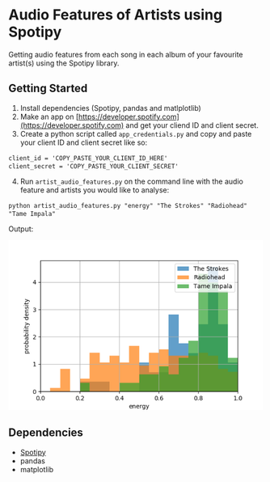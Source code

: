 # Audio Features of Artists using Spotipy

Getting audio features from each song in each album of your favourite artist(s) using the Spotipy library.

## Getting Started

1. Install dependencies (Spotipy, pandas and matlplotlib)
2. Make an app on [https://developer.spotify.com](https://developer.spotify.com) and get your cliend ID and client secret.
3. Create a python script called `app_credentials.py` and copy and paste your client ID and client secret like so:
```
client_id = 'COPY_PASTE_YOUR_CLIENT_ID_HERE'
client_secret = 'COPY_PASTE_YOUR_CLIENT_SECRET'
```
4. Run `artist_audio_features.py` on the command line with the audio feature and artists you would like to analyse:
```
python artist_audio_features.py "energy" "The Strokes" "Radiohead" "Tame Impala"
```
Output:

![energy.png](https://github.com/ZulfadhliM/spotipy-artist-audio-feature/blob/master/images/energy.png)

## Dependencies
* [Spotipy](https://github.com/plamere/spotipy)
* pandas
* matplotlib
